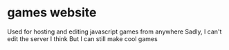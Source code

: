 # games website
Used for hosting and editing javascript games from anywhere
Sadly, I can't edit the server I think
But I can still make cool games
